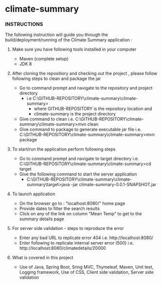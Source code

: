 # climate-summary

### INSTRUCTIONS

The following instruction will guide you through the build/deployment/running of the Climate Summary application :

1) Make sure you have following tools installed in your computer
	- Maven (complete setup)
	- JDK 8
2) After cloning the repositiory and checking out the project , please follow following steps to clean and package the jar
	- Go to command prompt and navigate to the repository and project directory
		- i.e C:\GITHUB-REPOSITORY\climate-summary\climate-summary>
			- where GITHUB-REPOSITORY is the repository location and
			- climate-summary is the project directory
	- Give command to clean i.e. C:\GITHUB-REPOSITORY\climate-summary\climate-summary>mvn clean
	- Give command to package to generate executable jar file i.e. C:\GITHUB-REPOSITORY\climate-summary\climate-summary>mvn package
3) To start/run the application perform following steps
	- Go to command prompt and navigate to target directory i.e. C:\GITHUB-REPOSITORY\climate-summary\climate-summary>cd target
	- Give the following command to start the server application
		- C:\GITHUB-REPOSITORY\climate-summary\climate-summary\target>java -jar climate-summary-0.0.1-SNAPSHOT.jar

4) To launch application
	- On the browser go to : "localhost:8080/" home page
	- Provide dates to filter the search results
	- Click on any of the link on column "Mean Temp" to get to the summary details page

5) For server side validation - steps to reproduce the error
	- Enter any bad URL to replicate error 404
		i.e. http://localhost:8080/
	- Enter following to replicate internal server error (500)
	    i.e. http://localhost:8080/climatedetails/20000

6) What is covered in this project
	- Use of Java, Spring Boot, Sring MVC, Thymeleaf, Maven, Unit test, Logging framework, Use of CSS, Client side validation, Server side validation
	
